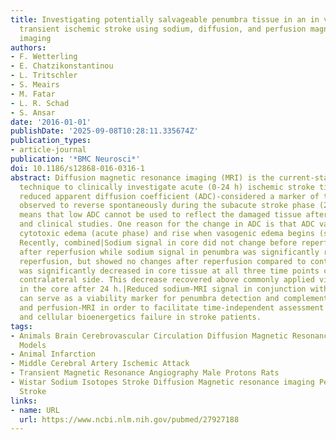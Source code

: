 ```yaml
---
title: Investigating potentially salvageable penumbra tissue in an in vivo model of
  transient ischemic stroke using sodium, diffusion, and perfusion magnetic resonance
  imaging
authors:
- F. Wetterling
- E. Chatzikonstantinou
- L. Tritschler
- S. Meairs
- M. Fatar
- L. R. Schad
- S. Ansar
date: '2016-01-01'
publishDate: '2025-09-08T10:28:11.335674Z'
publication_types:
- article-journal
publication: '*BMC Neurosci*'
doi: 10.1186/s12868-016-0316-1
abstract: Diffusion magnetic resonance imaging (MRI) is the current-state-of-the-art
  technique to clinically investigate acute (0-24 h) ischemic stroke tissue. However,
  reduced apparent diffusion coefficient (ADC)-considered a marker of tissue damage-was
  observed to reverse spontaneously during the subacute stroke phase (24-72 h) which
  means that low ADC cannot be used to reflect the damaged tissue after 24 h in experimental
  and clinical studies. One reason for the change in ADC is that ADC values drop with
  cytotoxic edema (acute phase) and rise when vasogenic edema begins (subacute phase).
  Recently, combined|Sodium signal in core did not change before reperfusion, increased
  after reperfusion while sodium signal in penumbra was significantly reduced before
  reperfusion, but showed no changes after reperfusion compared to control. The ADC
  was significantly decreased in core tissue at all three time points compared to
  contralateral side. This decrease recovered above commonly applied viability thresholds
  in the core after 24 h.|Reduced sodium-MRI signal in conjunction with reduced ADC
  can serve as a viability marker for penumbra detection and complement hydrogen diffusion-
  and perfusion-MRI in order to facilitate time-independent assessment of tissue fate
  and cellular bioenergetics failure in stroke patients.
tags:
- Animals Brain Cerebrovascular Circulation Diffusion Magnetic Resonance Imaging Disease
  Models
- Animal Infarction
- Middle Cerebral Artery Ischemic Attack
- Transient Magnetic Resonance Angiography Male Protons Rats
- Wistar Sodium Isotopes Stroke Diffusion Magnetic resonance imaging Perfusion Sodium
  Stroke
links:
- name: URL
  url: https://www.ncbi.nlm.nih.gov/pubmed/27927188
---
```

